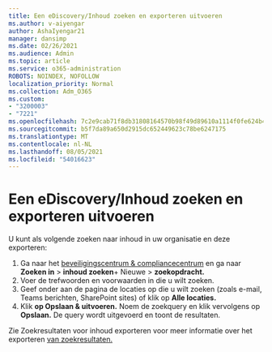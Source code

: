 ```yaml
---
title: Een eDiscovery/Inhoud zoeken en exporteren uitvoeren
ms.author: v-aiyengar
author: AshaIyengar21
manager: dansimp
ms.date: 02/26/2021
ms.audience: Admin
ms.topic: article
ms.service: o365-administration
ROBOTS: NOINDEX, NOFOLLOW
localization_priority: Normal
ms.collection: Adm_O365
ms.custom:
- "3200003"
- "7221"
ms.openlocfilehash: 7c2e9cab71f8db31808164570b98f49d89610a1114f0fe624b4e6295c2b5d86d
ms.sourcegitcommit: b5f7da89a650d2915dc652449623c78be6247175
ms.translationtype: MT
ms.contentlocale: nl-NL
ms.lasthandoff: 08/05/2021
ms.locfileid: "54016623"
---
```

# <a name="perform-an-ediscoverycontent-search-and-export"></a>Een eDiscovery/Inhoud zoeken en exporteren uitvoeren

U kunt als volgende zoeken naar inhoud in uw organisatie en deze exporteren:

1. Ga naar het [beveiligingscentrum & compliancecentrum](https://go.microsoft.com/fwlink/?linkid=2086958) en ga naar **Zoeken in**  >  **inhoud zoeken**+ Nieuwe  >  **zoekopdracht.**
1. Voer de trefwoorden en voorwaarden in die u wilt zoeken.
1. Geef onder aan de pagina de locaties op die u wilt zoeken (zoals e-mail, Teams berichten, SharePoint sites) of klik op **Alle locaties.**
1. Klik **op Opslaan & uitvoeren.** Noem de zoekquery en klik vervolgens op **Opslaan.** De query wordt uitgevoerd en toont de resultaten.

Zie Zoekresultaten voor inhoud exporteren voor meer informatie over het exporteren [van zoekresultaten.](https://go.microsoft.com/fwlink/?linkid=2102118)

